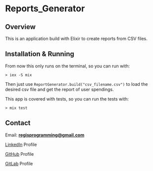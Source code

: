 # Reports_Generator

## Overview

This is an application build with Elixir to create reports from CSV files.

## Installation & Running

From now this only runs on the terminal, so you can run with:

```shell
> iex -S mix
```

Then just use `ReportGenerator.build("csv_filename.csv")` to load the desired csv file and get the report of user spendings.

This app is covered with tests, so you can run the tests with:

```shell
> mix test
```

## Contact

Email: **regisprogramming@gmail.com**

[LinkedIn](https://www.linkedin.com/in/regissfaria/) Profile

[GitHub](https://github.com/regisfaria) Profile

[GitLab](https://gitlab.com/regisfaria) Profile
